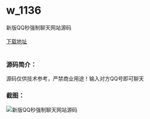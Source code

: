 # w_1136
新版QQ秒强制聊天网站源码
<br/></br>
[下载地址](https://www.uuid2.com/1136.html "下载地址")
<br/></br>
<h3>源码简介：</h3>
<p>源码仅供技术参考，严禁商业用途！输入对方QQ号即可聊天<p>
<h3>截图：</h3>
<img src="https://www.uuid2.com/wp-content/uploads/img/202109/e713805428.png" alt="新版QQ秒强制聊天网站源码">
